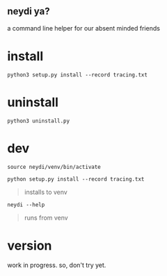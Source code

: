 ## neydi ya?
a command line helper for our absent minded friends

# install
`python3 setup.py install --record tracing.txt`

# uninstall
`python3 uninstall.py`

# dev 
`source neydi/venv/bin/activate`

`python setup.py install --record tracing.txt`

> installs to venv

`neydi --help`
> runs from venv

# version
work in progress. so, don't try yet.